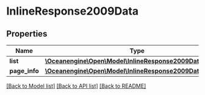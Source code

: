 # InlineResponse2009Data

## Properties
Name | Type | Description | Notes
------------ | ------------- | ------------- | -------------
**list** | [**\Oceanengine\Open\Model\InlineResponse2009DataList[]**](InlineResponse2009DataList.md) |  | 
**page_info** | [**\Oceanengine\Open\Model\InlineResponse2009DataPageInfo**](InlineResponse2009DataPageInfo.md) |  | 

[[Back to Model list]](../README.md#documentation-for-models) [[Back to API list]](../README.md#documentation-for-api-endpoints) [[Back to README]](../README.md)


